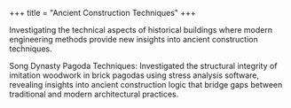 +++
title = "Ancient Construction Techniques"
+++

Investigating the technical aspects of historical buildings where modern engineering methods provide new insights into ancient construction techniques. 

<!--more-->

Song Dynasty Pagoda Techniques: Investigated the structural integrity of imitation woodwork in brick pagodas using stress analysis software, revealing insights into ancient construction logic that bridge gaps between traditional and modern architectural practices.
